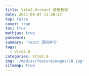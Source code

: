 ```yaml
---
title: Vite2.0+react 使用教程
date: 2021-08-07 11:38:17
top: false
cover: true
toc: true
mathjax: true
password:
summary: 'react 源码学习'
tags:
  - Vite2.0
categories: Vite2.0
img: '/medias/featureimages/10.jpg'
sitemap: true
---
```

